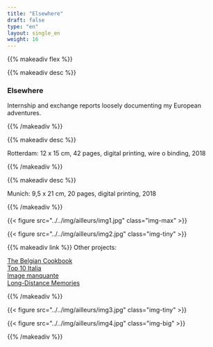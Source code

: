```yaml
---
title: "Elsewhere"
draft: false
type: "en"
layout: single_en
weight: 16
---
```


{{% makeadiv flex %}}

{{% makeadiv desc %}}
### Elsewhere

Internship and exchange reports loosely documenting my European adventures. 

{{% /makeadiv %}}

{{% makeadiv desc %}}
  
Rotterdam: 12 x 15 cm, 42 pages, digital printing, wire o binding, 2018

{{% /makeadiv %}}

{{% makeadiv desc %}}
  
Munich: 9,5 x 21 cm, 20 pages, digital printing, 2018

{{% /makeadiv %}}

{{< figure src="../../img/ailleurs/img1.jpg" class="img-max" >}}

{{< figure src="../../img/ailleurs/img2.jpg" class="img-tiny" >}}

{{% makeadiv link %}}
Other projects:

[The Belgian Cookbook](https://carolinesorin.com/en/belgian)  
[Top 10 Italia](https://carolinesorin.com/en/italia)  
[Image manquante](https://carolinesorin.com/en/manquant)  
[Long-Distance Memories](https://carolinesorin.com/en/longdistance)  

{{% /makeadiv %}}  

{{< figure src="../../img/ailleurs/img3.jpg" class="img-tiny" >}}

{{< figure src="../../img/ailleurs/img4.jpg" class="img-big" >}}

{{% /makeadiv %}}
